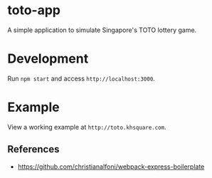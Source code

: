 # toto-app
A simple application to simulate Singapore's TOTO lottery game.

# Development
Run `npm start` and access `http://localhost:3000`.

# Example
View a working example at `http://toto.khsquare.com`.

## References
* https://github.com/christianalfoni/webpack-express-boilerplate
